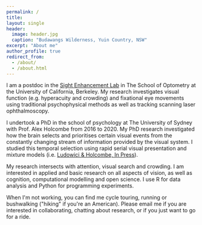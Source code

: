 ```yaml
---
permalink: /
title: 
layout: single
header:
  image: header.jpg
  caption: "Budawangs Wilderness, Yuin Country, NSW"
excerpt: "About me"
author_profile: true
redirect_from: 
  - /about/
  - /about.html
---
```


I am a postdoc in the [Sight Enhancement Lab](http://selab.berkeley.edu/) in The School of Optometry at the University of California, Berkeley. My research investigates visual function (e.g. hyperacuity and crowding) and fixational eye movements using traditional psychophysical methods as well as tracking scanning laser ophthalmoscopy.

I undertook a PhD in the school of psychology at The University of Sydney with Prof. Alex Holcombe from 2016 to 2020. My PhD research investigated how the brain selects and prioritises certain visual events from the constantly changing stream of information provided by the visual system. I studied this temporal selection using rapid serial visual presentation and mixture models (i.e. [Ludowici & Holcombe, In Press](/publication/Selection_from_RSVP)). 

My research intersects with attention, visual search and crowding. I am interested in applied and basic research on all aspects of vision, as well as cognition, computational modelling and open science. I use R for data analysis and Python for programming experiments. 

When I'm not working, you can find me cycle touring, running or bushwalking ("hiking" if you're an American). Please email me if you are interested in collaborating, chatting about research, or if you just want to go for a ride. 

